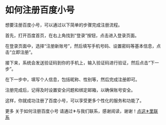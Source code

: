 # 如何注册百度小号

想要注册百度小号，可以通过以下简单的步骤完成注册流程。

首先，打开百度首页，在右上角找到“登录”按钮，点击进入登录页面。

在登录页面中，选择“注册新账号”，然后填写手机号码、设置密码等基本信息，点击“立即注册”。

接下来，系统会发送验证码到你的手机上，输入验证码进行验证，然后点击“下一步”。

在下一步中，填写个人信息，包括昵称、性别等，然后完成注册即可。

注册完成后，记得及时设置安全问题和绑定邮箱，以确保账号安全。

这样，你就成功注册了百度小号，可以享受更多个性化的服务和功能了。

更多 关于如何注册百度小号 请通过✈与我们联系，感谢阅读，谢谢！[点这✈里联系](https://sms.k02.cc)